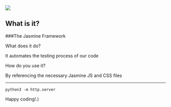 <img src="https://codeinstitute.s3.amazonaws.com/fullstack/ci_logo_small.png" style="margin: 0;">

## What is it?

###The Jasmine Framework


 What does it do?

 It automates the testing process of our code


 How do you use it?

 By referencing the necessary Jasmine JS and CSS files

------------------------------------------------------------------------------------
`python3 -m http.server`

Happy coding!.)
